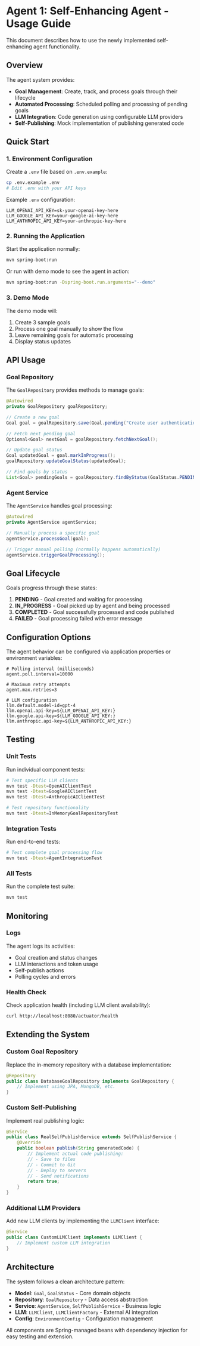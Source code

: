 # Agent 1: Self-Enhancing Agent - Usage Guide

This document describes how to use the newly implemented self-enhancing agent functionality.

## Overview

The agent system provides:
- **Goal Management**: Create, track, and process goals through their lifecycle
- **Automated Processing**: Scheduled polling and processing of pending goals
- **LLM Integration**: Code generation using configurable LLM providers
- **Self-Publishing**: Mock implementation of publishing generated code

## Quick Start

### 1. Environment Configuration

Create a `.env` file based on `.env.example`:

```bash
cp .env.example .env
# Edit .env with your API keys
```

Example `.env` configuration:
```properties
LLM_OPENAI_API_KEY=sk-your-openai-key-here
LLM_GOOGLE_API_KEY=your-google-ai-key-here
LLM_ANTHROPIC_API_KEY=your-anthropic-key-here
```

### 2. Running the Application

Start the application normally:
```bash
mvn spring-boot:run
```

Or run with demo mode to see the agent in action:
```bash
mvn spring-boot:run -Dspring-boot.run.arguments="--demo"
```

### 3. Demo Mode

The demo mode will:
1. Create 3 sample goals
2. Process one goal manually to show the flow
3. Leave remaining goals for automatic processing
4. Display status updates

## API Usage

### Goal Repository

The `GoalRepository` provides methods to manage goals:

```java
@Autowired
private GoalRepository goalRepository;

// Create a new goal
Goal goal = goalRepository.save(Goal.pending("Create user authentication system"));

// Fetch next pending goal
Optional<Goal> nextGoal = goalRepository.fetchNextGoal();

// Update goal status
Goal updatedGoal = goal.markInProgress();
goalRepository.updateGoalStatus(updatedGoal);

// Find goals by status
List<Goal> pendingGoals = goalRepository.findByStatus(GoalStatus.PENDING);
```

### Agent Service

The `AgentService` handles goal processing:

```java
@Autowired
private AgentService agentService;

// Manually process a specific goal
agentService.processGoal(goal);

// Trigger manual polling (normally happens automatically)
agentService.triggerGoalProcessing();
```

## Goal Lifecycle

Goals progress through these states:

1. **PENDING** - Goal created and waiting for processing
2. **IN_PROGRESS** - Goal picked up by agent and being processed
3. **COMPLETED** - Goal successfully processed and code published
4. **FAILED** - Goal processing failed with error message

## Configuration Options

The agent behavior can be configured via application properties or environment variables:

```properties
# Polling interval (milliseconds)
agent.poll.interval=10000

# Maximum retry attempts
agent.max.retries=3

# LLM configuration
llm.default.model-id=gpt-4
llm.openai.api-key=${LLM_OPENAI_API_KEY:}
llm.google.api-key=${LLM_GOOGLE_API_KEY:}
llm.anthropic.api-key=${LLM_ANTHROPIC_API_KEY:}
```

## Testing

### Unit Tests
Run individual component tests:
```bash
# Test specific LLM clients
mvn test -Dtest=OpenAIClientTest
mvn test -Dtest=GoogleAIClientTest
mvn test -Dtest=AnthropicAIClientTest

# Test repository functionality
mvn test -Dtest=InMemoryGoalRepositoryTest
```

### Integration Tests
Run end-to-end tests:
```bash
# Test complete goal processing flow
mvn test -Dtest=AgentIntegrationTest
```

### All Tests
Run the complete test suite:
```bash
mvn test
```

## Monitoring

### Logs
The agent logs its activities:
- Goal creation and status changes
- LLM interactions and token usage
- Self-publish actions
- Polling cycles and errors

### Health Check
Check application health (including LLM client availability):
```bash
curl http://localhost:8080/actuator/health
```

## Extending the System

### Custom Goal Repository
Replace the in-memory repository with a database implementation:

```java
@Repository
public class DatabaseGoalRepository implements GoalRepository {
    // Implement using JPA, MongoDB, etc.
}
```

### Custom Self-Publishing
Implement real publishing logic:

```java
@Service
public class RealSelfPublishService extends SelfPublishService {
    @Override
    public boolean publish(String generatedCode) {
        // Implement actual code publishing:
        // - Save to files
        // - Commit to Git
        // - Deploy to servers
        // - Send notifications
        return true;
    }
}
```

### Additional LLM Providers
Add new LLM clients by implementing the `LLMClient` interface:

```java
@Service
public class CustomLLMClient implements LLMClient {
    // Implement custom LLM integration
}
```

## Architecture

The system follows a clean architecture pattern:

- **Model**: `Goal`, `GoalStatus` - Core domain objects
- **Repository**: `GoalRepository` - Data access abstraction
- **Service**: `AgentService`, `SelfPublishService` - Business logic
- **LLM**: `LLMClient`, `LLMClientFactory` - External AI integration
- **Config**: `EnvironmentConfig` - Configuration management

All components are Spring-managed beans with dependency injection for easy testing and extension.